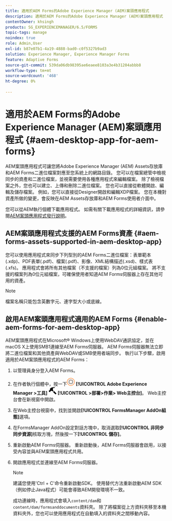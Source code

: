 ```yaml
---
title: 適用於AEM Forms的Adobe Experience Manager (AEM)案頭應用程式
description: 適用於AEM Forms的Adobe Experience Manager (AEM)案頭應用程式
contentOwner: khsingh
products: SG_EXPERIENCEMANAGER/6.5/FORMS
topic-tags: manage
noindex: true
role: Admin,User
exl-id: b87e07b1-4a19-4888-bad0-c0f5327b9ad3
solution: Experience Manager, Experience Manager Forms
feature: Adaptive Forms
source-git-commit: 539da06db98395ae6eaee8103a3e4b31204abbb8
workflow-type: tm+mt
source-wordcount: '468'
ht-degree: 0%

---
```


# 適用於AEM Forms的Adobe Experience Manager (AEM)案頭應用程式 {#aem-desktop-app-for-aem-forms}

AEM案頭應用程式可讓您將Adobe Experience Manager (AEM) Assets存放庫和AEM Forms二進位檔案對應至您系統上的網路目錄。 您可以在檔案總管中檢視同步的資產和二進位檔案，並視需要使用各種應用程式來編輯檔案。 除了檢視檔案之外，您也可以建立、上傳和刪除二進位檔案。 您也可以直接從軟體開啟、編輯及儲存檔案。 例如，您可以直接從Designer開啟和編輯XDP檔案。 您在本機對資產所做的變更，會反映在AEM Assets存放庫和AEM Forms使用者介面中。

您可以從AEM執行個體下載應用程式。 如需有關下載應用程式的詳細資訊，請參閱[AEM案頭應用程式發行說明](https://experienceleague.adobe.com/docs/experience-manager-desktop-app/using/release-notes.html?lang=zh-Hant)。

## AEM案頭應用程式支援的AEM Forms資產 {#aem-forms-assets-supported-in-aem-desktop-app}

您可以使用應用程式來同步下列型別的AEM Forms二進位檔案：表單範本(.xdp)、PDF表單(.pdf)、檔案(.pdf)、影像、XML結構描述(.xsd)、樣式表(.xfs)。 應用程式會將所有其他檔案（不支援的檔案）列為0位元組檔案。 將不支援的檔案列為0位元組檔案，可確保使用者知道AEM Forms伺服器上存在其他可用的資產。

>[!NOTE]
>
>檔案名稱只能包含英數字元、連字型大小或底線。

## 啟用AEM案頭應用程式適用的AEM Forms {#enable-aem-forms-for-aem-desktop-app}

AEM案頭應用程式在Microsoft® Windows上使用WebDAV通訊協定，並在macOS X上使用SMB1連線至AEM Forms伺服器。 AEM Forms伺服器無法立即將二進位檔案和其他資產與WebDAV或SMB使用者端同步。 執行以下步驟，啟用適用於AEM案頭應用程式的AEM Forms：

1. 以管理員身分登入AEM Forms。
1. 在作者執行個體中，按一下![adobeexperiencemanager](assets/adobeexperiencemanager.png) **[!UICONTROL Adobe Experience Manager >工具]** ![槌子](assets/hammer.png) **[!UICONTROL >部署>作業> Web主控台]**。 Web主控台會在新視窗中開啟。
1. 在Web主控台視窗中，找到並開啟&#x200B;**[!UICONTROL FormsManager AddOn組態]**&#x200B;選項。
1. 在FormsManager AddOn設定對話方塊中，取消選取&#x200B;**[!UICONTROL 非同步同步資源]**&#x200B;核取方塊，然後按一下&#x200B;**[!UICONTROL 儲存]**。
1. 重新啟動AEM Forms伺服器。 重新啟動後，AEM Forms伺服器會啟用，以接受內容並與AEM案頭應用程式共用。
1. 開啟應用程式並連線至AEM Forms伺服器。

   >[!NOTE]
   >
   > 建議您使用&#39;Ctrl + C&#39;命令重新啟動SDK。 使用替代方法重新啟動AEM SDK （例如停止Java程式）可能會導致AEM開發環境不一致。

   成功連線時，應用程式會填入`content/dam`和`content/dam/formsanddocuments`資料夾。 除了將檔案從上方資料夾移至本機資料夾外，您也可以使用應用程式在自動填入的資料夾之間移動內容。
